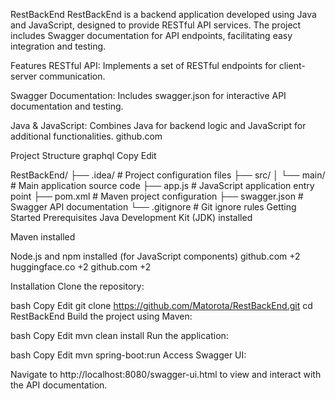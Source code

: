 RestBackEnd
RestBackEnd is a backend application developed using Java and JavaScript, designed to provide RESTful API services. The project includes Swagger documentation for API endpoints, facilitating easy integration and testing.

Features
RESTful API: Implements a set of RESTful endpoints for client-server communication.

Swagger Documentation: Includes swagger.json for interactive API documentation and testing.

Java & JavaScript: Combines Java for backend logic and JavaScript for additional functionalities.
github.com

Project Structure
graphql
Copy
Edit

RestBackEnd/
├── .idea/                  # Project configuration files
├── src/
│   └── main/               # Main application source code
├── app.js                  # JavaScript application entry point
├── pom.xml                 # Maven project configuration
├── swagger.json            # Swagger API documentation
└── .gitignore              # Git ignore rules
Getting Started
Prerequisites
Java Development Kit (JDK) installed

Maven installed

Node.js and npm installed (for JavaScript components)
github.com
+2
huggingface.co
+2
github.com
+2

Installation
Clone the repository:

bash
Copy
Edit
git clone https://github.com/Matorota/RestBackEnd.git
cd RestBackEnd
Build the project using Maven:

bash
Copy
Edit
mvn clean install
Run the application:

bash
Copy
Edit
mvn spring-boot:run
Access Swagger UI:

Navigate to http://localhost:8080/swagger-ui.html to view and interact with the API documentation.
